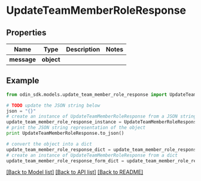 # UpdateTeamMemberRoleResponse


## Properties

Name | Type | Description | Notes
------------ | ------------- | ------------- | -------------
**message** | **object** |  | 

## Example

```python
from odin_sdk.models.update_team_member_role_response import UpdateTeamMemberRoleResponse

# TODO update the JSON string below
json = "{}"
# create an instance of UpdateTeamMemberRoleResponse from a JSON string
update_team_member_role_response_instance = UpdateTeamMemberRoleResponse.from_json(json)
# print the JSON string representation of the object
print UpdateTeamMemberRoleResponse.to_json()

# convert the object into a dict
update_team_member_role_response_dict = update_team_member_role_response_instance.to_dict()
# create an instance of UpdateTeamMemberRoleResponse from a dict
update_team_member_role_response_form_dict = update_team_member_role_response.from_dict(update_team_member_role_response_dict)
```
[[Back to Model list]](../README.md#documentation-for-models) [[Back to API list]](../README.md#documentation-for-api-endpoints) [[Back to README]](../README.md)


